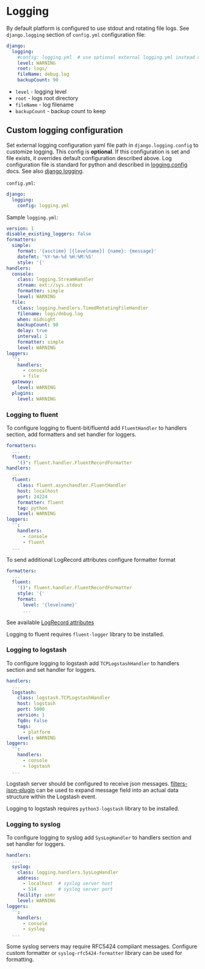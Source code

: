 # Logging

By default platform is configured to use stdout and rotating file logs. See 
 `django.logging` section of `config.yml` configuration file:

```yaml
django:
  logging:    
    #config: logging.yml  # use optional external logging.yml instead of builtin configs if set
    level: WARNING
    root: logs/
    fileName: debug.log
    backupCount: 90
```

- `level` - logging level
- `root` - logs root directory
- `fileName` - log filename
- `backupCount` - backup count to keep

## Custom logging configuration

Set external logging configuration yaml file path in `django.logging.config`
 to customize logging. This config is **optional**. If this configuration 
 is set and file exists, it overrides default configuration described above. 
 Log configuration file is standard for python and described in 
 [logging.config](https://docs.python.org/2/library/logging.config.html#configuration-dictionary-schema) 
 docs. See also [django logging](https://docs.djangoproject.com/en/3.1/topics/logging/#configuring-logging). 

`config.yml`:
```yaml
django:
  logging:    
    config: logging.yml
```

Sample `logging.yml`:
```yaml
version: 1
disable_existing_loggers: false
formatters:
  simple:
    format: '{asctime} [{levelname}] {name}: {message}'
    datefmt: '%Y-%m-%d %H:%M:%S'
    style: '{'
handlers:
  console:
    class: logging.StreamHandler
    stream: ext://sys.stdout
    formatter: simple
    level: WARNING
  file:
    class: logging.handlers.TimedRotatingFileHandler
    filename: logs/debug.log
    when: midnight
    backupCount: 90
    delay: true
    interval: 1
    formatter: simple
    level: WARNING
loggers:
  '': 
    handlers:
      - console
      - file
  gateway:
    level: WARNING
  plugins:
    level: WARNING
```

### Logging to fluent

To configure logging to fluent-bit/fluentd add `FluentHandler` to handlers 
 section, add formatters and set handler for loggers.

```yaml
formatters:
  ...
  fluent:
    '()': fluent.handler.FluentRecordFormatter
handlers:
  ...
  fluent:
    class: fluent.asynchandler.FluentHandler    
    host: localhost
    port: 24224
    formatter: fluent
    tag: python
    level: WARNING
loggers:
  '':
    handlers:
      - console
      - fluent
  ...
```

To send additional LogRecord attributes configure formatter format

```yaml
formatters:
  ...
  fluent:
    '()': fluent.handler.FluentRecordFormatter
    style: '{'
    format:
      level: '{levelname}'
      ...
```

See available
 [LogRecord attributes](https://docs.python.org/2/library/logging.html#logrecord-attributes)

Logging to fluent requires `fluent-logger` library to be installed.

### Logging to logstash

To configure logging to logstash add `TCPLogstashHandler` to handlers section 
 and set handler for loggers.
```yaml
handlers:
  ...
  logstash:
    class: logstash.TCPLogstashHandler
    host: logstash
    port: 5000
    version: 1
    fqdn: False
    tags:
      - platform
    level: WARNING
loggers:
  '':
    handlers:
      - console
      - logstash
  ...
```

Logstash server should be configured to receive json messages. 
[filters-json-plugin](https://www.elastic.co/guide/en/logstash/current/plugins-filters-json.html)
can be used to expand message field into an actual data structure within 
the Logstash event.

Logging to logstash requires `python3-logstash` library to be installed.

### Logging to syslog

To configure logging to syslog add `SysLogHandler` to handlers section and set 
 handler for loggers.

```yaml
handlers:
  ...
  syslog:
    class: logging.handlers.SysLogHandler    
    address:
      - localhost  # syslog server host
      - 514        # syslog server port
    facility: user
    level: WARNING
loggers:
  '':
    handlers:
      - console
      - syslog
  ...
```

Some syslog servers may require RFC5424 compliant messages. Configure custom 
formatter or `syslog-rfc5424-formatter` library can be used for formatting.
